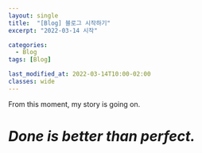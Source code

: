 ```yaml
---
layout: single
title:  "[Blog] 블로그 시작하기"
excerpt: "2022-03-14 시작"

categories:
  - Blog
tags: [Blog]

last_modified_at: 2022-03-14T10:00-02:00
classes: wide
---
```


From this moment, my story is going on.

# *Done is better than perfect.*
